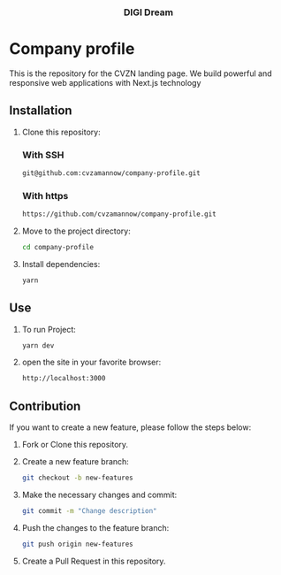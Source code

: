 <div align="center">
  <!-- <a href="https://github.com/cvzamannow/landing-page">
    <img src="assets/ReadmeAssets/CVZN.svg" alt="Logo" width="80" height="80">
  </a> -->

  <h3 align="center">DIGI Dream</h3>

  <div align="center">
  <!-- <a href="https://github.com/cvzamannow/landing-page/actions/workflows/feature-testing.yml">
        <img src="https://github.com/cvzamannow/landing-page/actions/workflows/feature-testing.yml/badge.svg?" alt="testing status">
  </a>
  <a href="https://github.com/cvzamannow/landing-page/actions/workflows/dev-deployment.yml">
        <img src="https://github.com/cvzamannow/landing-page/actions/workflows/dev-deployment.yml/badge.svg?" alt="deploy status">
  </a> -->
  </div>
</div>

# Company profile

This is the repository for the CVZN landing page. We build powerful and responsive web applications with Next.js technology

## Installation

1. Clone this repository:

   ### With SSH

   ```bash
   git@github.com:cvzamannow/company-profile.git

   ```

   ### With https

   ```bash
   https://github.com/cvzamannow/company-profile.git

   ```

2. Move to the project directory:

   ```bash
   cd company-profile

   ```

3. Install dependencies:

   ```bash
   yarn

   ```

## Use

1. To run Project:

   ```bash
   yarn dev
   ```

2. open the site in your favorite browser:

   ```bash
   http://localhost:3000

   ```

## Contribution

If you want to create a new feature, please follow the steps below:

1. Fork or Clone this repository.

2. Create a new feature branch:

   ```bash
   git checkout -b new-features

   ```

3. Make the necessary changes and commit:

   ```bash
   git commit -m "Change description"

   ```

4. Push the changes to the feature branch:

   ```bash
   git push origin new-features

   ```

5. Create a Pull Request in this repository.
